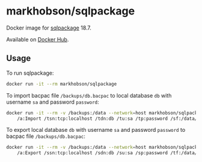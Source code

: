 # markhobson/sqlpackage

Docker image for [sqlpackage](https://docs.microsoft.com/en-us/sql/tools/sqlpackage-download) 18.7.

Available on [Docker Hub](https://hub.docker.com/r/markhobson/sqlpackage).

## Usage

To run sqlpackage:

```bash
docker run -it --rm markhobson/sqlpackage
```

To import bacpac file `/backups/db.bacpac` to local database `db` with username `sa` and password `password`:

```bash
docker run -it --rm -v /backups:/data --network=host markhobson/sqlpackage \
    /a:Import /tsn:tcp:localhost /tdn:db /tu:sa /tp:password /sf:/data/db.bacpac
```

To export local database `db` with username `sa` and password `password` to bacpac file `/backups/db.bacpac`:

```bash
docker run -it --rm -v /backups:/data --network=host markhobson/sqlpackage \
    /a:Export /ssn:tcp:localhost /sdn:db /su:sa /sp:password /tf:/data/db.bacpac
```
